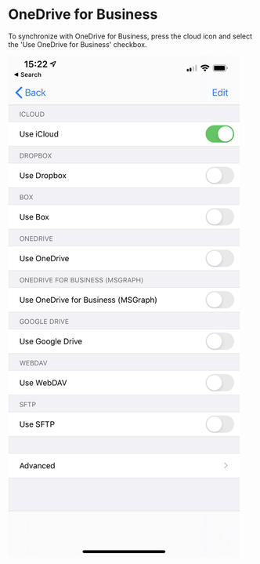 # OneDrive for Business

To synchronize with OneDrive for Business, press the cloud icon and select the 'Use OneDrive for Business' checkbox.

![Cloud provider page](../../.gitbook/assets/image%20%284%29.png)

